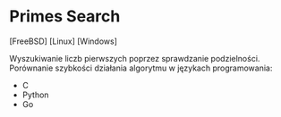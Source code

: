 # Primes Search
[FreeBSD] [Linux] [Windows]

Wyszukiwanie liczb pierwszych poprzez sprawdzanie podzielności.
Porównanie szybkości działania algorytmu w językach programowania:
- C
- Python
- Go
